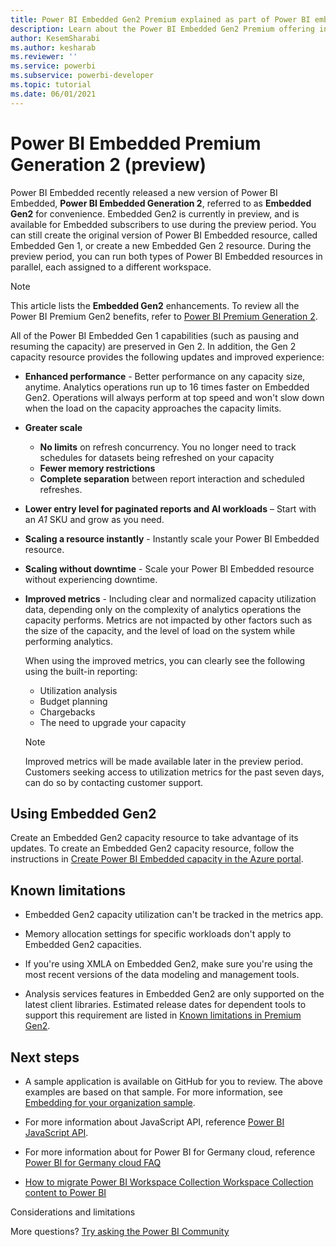 ```yaml
---
title: Power BI Embedded Gen2 Premium explained as part of Power BI embedded analytics enabling better embedded BI insights
description: Learn about the Power BI Embedded Gen2 Premium offering in Power BI embedded analytics, which enable better embedded BI insights.
author: KesemSharabi
ms.author: kesharab
ms.reviewer: ''
ms.service: powerbi
ms.subservice: powerbi-developer
ms.topic: tutorial
ms.date: 06/01/2021
---
```


# Power BI Embedded Premium Generation 2 (preview)

Power BI Embedded recently released a new version of Power BI Embedded, **Power BI Embedded Generation 2**, referred to as **Embedded Gen2** for convenience. Embedded Gen2 is currently in preview, and is available for Embedded subscribers to use during the preview period. You can still create the original version of Power BI Embedded resource, called Embedded Gen 1, or create a new Embedded Gen 2 resource. During the preview period, you can run both types of Power BI Embedded resources in parallel, each assigned to a different workspace.

>[!NOTE]
>This article lists the **Embedded Gen2** enhancements. To review all the Power BI Premium Gen2 benefits, refer to [Power BI Premium Generation 2](../../admin/service-premium-what-is.md#power-bi-premium-generation-2-preview).

All of the Power BI Embedded Gen 1 capabilities (such as pausing and resuming the capacity) are preserved in Gen 2. In addition, the Gen 2 capacity resource provides the following updates and improved experience:

* **Enhanced performance** - Better performance on any capacity size, anytime. Analytics operations run up to 16 times faster on Embedded Gen2. Operations will always perform at top speed and won't slow down when the load on the capacity approaches the capacity limits.

* **Greater scale**
    * **No limits** on refresh concurrency. You no longer need to track schedules for datasets being refreshed on your capacity
    * **Fewer memory restrictions**
    * **Complete separation** between report interaction and scheduled refreshes.

* **Lower entry level for paginated reports and AI workloads** – Start with an *A1* SKU and grow as you need.

* **Scaling a resource instantly** - Instantly scale your Power BI Embedded resource.

* **Scaling without downtime** - Scale your Power BI Embedded resource without experiencing downtime.

* **Improved metrics** - Including clear and normalized capacity utilization data, depending only on the complexity of analytics operations the capacity performs. Metrics are not impacted by other factors such as the size of the capacity, and the level of load on the system while performing analytics.

    When using the improved metrics, you can clearly see the following using the built-in reporting:
    * Utilization analysis
    * Budget planning
    * Chargebacks
    * The need to upgrade your capacity

    >[!NOTE]
    >Improved metrics will be made available later in the preview period. Customers seeking access to utilization metrics for the past seven days, can do so by contacting customer support.

## Using Embedded Gen2

Create an Embedded Gen2 capacity resource to take advantage of its updates. To create an Embedded Gen2 capacity resource, follow the instructions in [Create Power BI Embedded capacity in the Azure portal](azure-pbie-create-capacity.md).

## Known limitations

* Embedded Gen2 capacity utilization can't be tracked in the metrics app.

* Memory allocation settings for specific workloads don't apply to Embedded Gen2 capacities.

* If you're using XMLA on Embedded Gen2, make sure you're using the most recent versions of the data modeling and management tools.

* Analysis services features in Embedded Gen2 are only supported on the latest client libraries. Estimated release dates for dependent tools to support this requirement are listed in [Known limitations in Premium Gen2](../../admin/service-premium-what-is.md#known-limitations-in-premium-gen2).

## Next steps

* A sample application is available on GitHub for you to review. The above examples are based on that sample. For more information, see [Embedding for your organization sample](https://github.com/microsoft/PowerBI-Developer-Samples/tree/master/.NET%20Core/Embed%20for%20your%20customers/AppOwnsData).

* For more information about JavaScript API, reference [Power BI JavaScript API](https://github.com/Microsoft/PowerBI-JavaScript).

* For more information about for Power BI for Germany cloud, reference [Power BI for Germany cloud FAQ](../../admin/service-govde-faq.md)

* [How to migrate Power BI Workspace Collection Workspace Collection content to Power BI](migrate-from-powerbi-embedded.md)

Considerations and limitations

More questions? [Try asking the Power BI Community](https://community.powerbi.com/)
